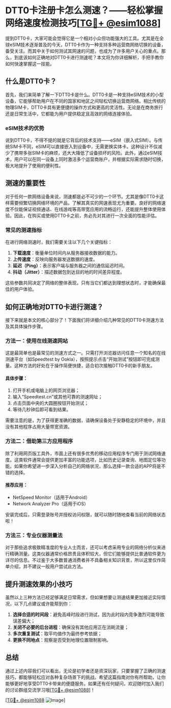 # DTT0卡注册卡怎么测速？——轻松掌握网络速度检测技巧[[TG💪+ @esim1088](https://t.me/s/esim1088)]

提到DTT0卡，大家可能会觉得它是一个相对小众但功能强大的工具。尤其是在全球eSIM技术逐渐普及的今天，DTT0卡作为一种支持多种运营商网络切换的设备，备受关注。而其中关于如何测试其网速的问题，也成为了许多用户关心的重点。那么，到底该如何正确地对DTT0卡进行测速呢？本文将为你详细解析，手把手教你如何快速掌握这一技能。

## 什么是DTT0卡？

首先，我们来简单了解一下DTT0卡是什么。DTT0卡是一种支持eSIM技术的小型设备，它能够帮助用户在不同的国家和地区之间轻松切换运营商网络。相比传统的物理SIM卡，DTT0卡具有更便捷的操作方式和更高的灵活性。无论是在商务旅行还是日常生活中，它都能为用户提供稳定且高效的网络连接体验。

### eSIM技术的优势

说到DTT0卡，不得不提的就是它背后的技术支持——eSIM（嵌入式SIM）。与传统SIM卡不同，eSIM可以直接嵌入到设备中，无需更换实体卡。这种设计不仅减少了携带多张SIM卡的麻烦，还大大降低了设备损坏的风险。此外，通过eSIM技术，用户可以在同一设备上同时激活多个运营商账户，并根据实际需求随时切换，极大地提升了使用的便利性。

## 测速的重要性

对于任何一款网络设备来说，测速都是必不可少的一个环节。尤其是像DTT0卡这样需要频繁切换网络环境的产品，了解其真实的网速表现尤为重要。良好的网络速度不仅能保证视频通话、在线游戏等高带宽应用的流畅运行，还能提升整体使用体验。因此，在购买或使用DTT0卡之前，务必先对其进行一次全面的性能评估。

### 常见的测速指标

在进行网络测速时，我们需要关注以下几个关键指标：

1. **下载速度**：衡量单位时间内从服务器接收数据的能力。
2. **上传速度**：反映向服务器发送数据的速度。
3. **延迟（Ping）**：表示客户端与服务器之间的通信延迟时间。
4. **抖动（Jitter）**：描述数据包到达目的地的时间差异程度。

这些参数共同决定了网络的整体表现，只有当它们都达到理想状态时，才能确保最佳的用户体验。

## 如何正确地对DTT0卡进行测速？

接下来就是本文的核心部分了！下面我们将详细介绍几种常见的DTT0卡测速方法及其具体操作步骤。

### 方法一：使用在线测速网站

这是最简单也是最常见的测速方式之一。只需打开浏览器访问任意一个知名的在线测速平台（如Speedtest by Ookla），按照提示点击“开始测试”按钮即可完成测量。这种方法的好处在于操作简便快捷，适合初次接触DTT0卡的新手朋友。

#### 具体步骤：
1. 打开手机或电脑上的网页浏览器；
2. 输入“Speedtest.cn”或其他可靠的测速网址；
3. 点击页面中央的大圆圈按钮开始测试；
4. 等待几秒钟后即可看到结果。

需要注意的是，为了获得更准确的数据，请确保设备处于安静稳定的环境中，并且没有其他程序占用大量带宽资源。

### 方法二：借助第三方应用程序

除了利用网页版工具外，市面上还有很多优秀的移动应用程序专门用于测试网络速度。这类软件通常会提供更加丰富的功能选项，比如历史记录查询、地图定位等功能。如果你希望进一步深入分析自己的网络状况，那么选择一款合适的APP将是不错的选择。

#### 推荐应用：
- NetSpeed Monitor（适用于Android）
- Network Analyzer Pro（适用于iOS）

安装完成后，只需登录账号并授权访问权限，就可以随时随地查看当前的网络状态啦！

### 方法三：专业仪器测量法

对于那些追求极致精准度的专业人士而言，还可以考虑采用专业的网络分析仪来进行精确测量。这类仪器通常价格昂贵且体积较大，但它们能够提供比普通软件更为详尽的信息。不过鉴于大多数普通消费者并不具备相关知识背景，所以这里仅作简单介绍，并不建议一般用户尝试此方法。

## 提升测速效果的小技巧

虽然以上三种方法已经足够满足日常需求，但如果想要让测速结果更加接近实际情况，以下几点建议或许能帮到你：

1. **选择合适的时间段**：避免高峰时段进行测试，因为此时段内竞争激烈可能导致误差偏大；
2. **关闭不必要的后台进程**：确保没有其他应用正在消耗流量；
3. **多次重复测试**：取平均值作为最终参考依据；
4. **更换不同地点**：观察是否受到地理位置限制影响。

## 总结

通过上述内容我们可以看出，无论是初学者还是资深玩家，只要掌握了正确的测速技巧，都能够轻松应对各种复杂场景下的挑战。希望这篇指南对你有所帮助，让你能够更好地享受DTT0卡带来的便捷服务。如果还有任何疑问，欢迎随时加入我们的讨论群组交流学习哦[[TG💪+ @esim1088](https://t.me/s/esim1088)]！

[[TG💪+ @esim1088](https://t.me/s/esim1088) ![Image](https://i.postimg.cc/4NQfJmqS/Snipaste-2025-05-13-00-14-12.png)]